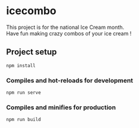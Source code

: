 # icecombo
This project is for the national Ice Cream month.  
Have fun making crazy combos of your ice cream !

## Project setup
```
npm install
```

### Compiles and hot-reloads for development
```
npm run serve
```

### Compiles and minifies for production
```
npm run build
```
